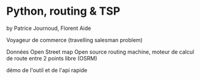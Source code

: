 Python, routing & TSP
=====================

by Patrice Journoud, Florent Aide


Voyageur de commerce (travelling salesman problem)

Données Open Street map
Open source routing machine, moteur de calcul de route entre 2 points libre (OSRM)

démo de l'outil et de l'api rapide